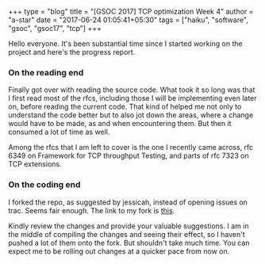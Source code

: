 +++
type = "blog"
title = "[GSOC 2017] TCP optimization Week 4"
author = "a-star"
date = "2017-06-24 01:05:41+05:30"
tags = ["haiku", "software", "gsoc", "gsoc17", "tcp"]
+++

<p>Hello everyone. It's been substantial time since I started working on the project and here's the progress report.</p>

<h3>On the reading end</h3>

<p>Finally got over with reading the source code. What took it so long was that I first read most of the rfcs, including those I will be implementing even later on, before reading the current code. That kind of helped me not only to understand the code better but to also jot down the areas, where a change would have to be made, as and when encountering them. But then it consumed a lot of time as well.</p>

<p>Among the rfcs that I am left to cover is the one I recently came across, rfc 6349 on Framework for TCP throughput Testing, and parts of rfc 7323 on TCP extensions.</p>

<h3>On the coding end</h3>

<p>I forked the repo, as suggested by jessicah, instead of opening issues on trac. Seems fair enough. The link to my fork is <a href="https://github.com/A-star-ayush/haiku">this</a>.</p>

<p>Kindly review the changes and provide your valuable suggestions. I am in the middle of compiling the changes and seeing their effect, so I haven't pushed a lot of them onto the fork. But shouldn't take much time. You can expect me to be rolling out changes at a quicker pace from now on.</p>



